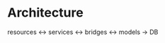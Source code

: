 # Architecture

resources <-> services <-> bridges <-> models
                                    \-> DB
